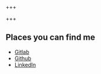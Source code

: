 +++

+++

## Places you can find me

- [Gitlab](https://gitlab.com/of_jorts)
- [Github](https://github.com/parkbro)
- [LinkedIn](https://www.linkedin.com/in/michael-h-park/)
